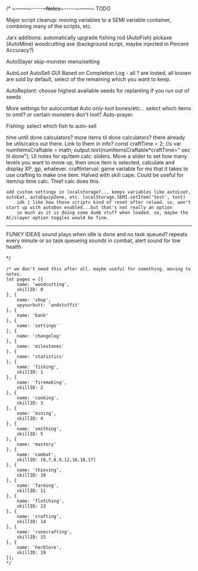 /* ~~~~~-----~~~~~-----~~~~~Notes~~~~~-----~~~~~-----~~~~~
TODO

Major script cleanup: moving variables to a SEMI variable container, combining many of the scripts, etc.

Jarx additions: 
    automatically upgrade fishing rod (AutoFish)
    pickaxe (AutoMine) 
    woodcutting axe (background script, maybe injected in Percent Accuracy?)
    
AutoSlayer skip-monster menu/setting
    
AutoLoot AutoSell GUI Based on Completion Log - all ? are looted, all known are sold by default, select of the remaining which you want to keep.
    
AutoReplant: choose highest available seeds for replanting if you run out of seeds

More settings for autocombat
    Auto only-loot bones/etc... select which items to omit? or certain monsters don't loot?
    Auto-prayer.

Fishing: select which fish to auto-sell

time until done calculators? more items til done calculators? there already be utils/calcs out there. Link to them in info?
    const craftTime = 2; //s
    var numItemsCraftable = math;
    output.text(numItemsCraftable*craftTime+" sec til done");
        UI notes for xp/item calc: sliders. Move a slider to set how many levels you want to move up, then once item is selected, calculate and display XP, gp, whatever.
    craftInterval: game variable for ms that it takes to use crafting to make one item. Halved with skill cape. Could be useful for item/xp time calc. Thief calc does this.

    add custom settings in localstorage?... keeps variables like autoLoot, autoEat, autoEquipZone, etc. localStorage.SEMI.setItem('test', test)
        idk i like how these scripts kind of reset after reload. so, won't start up with autobon enabled...but that's not really an option
        so much as it is doing some dumb stuff when loaded. so, maybe the AC/slayer option toggles would be fine.

-----
    
FUNKY IDEAS
sound plays when idle is done and no task queued? repeats every minute or so
task queueing
sounds in combat, alert sound for low health

*/

    /* we don't need this after all. maybe useful for something. moving to notes.
    let pages = [{
        name: 'woodcutting',
        skillID: 0
    }, {
        name: 'shop',
        upyourbutt: 'andstuffit'
    }, {
        name: 'bank'
    }, {
        name: 'settings'
    }, {
        name: 'changelog'
    }, {
        name: 'milestones'
    }, {
        name: 'statistics'
    }, {
        name: 'fishing',
        skillID: 1
    }, {
        name: 'firemaking',
        skillID: 2
    }, {
        name: 'cooking',
        skillID: 3
    }, {
        name: 'mining',
        skillID: 4
    }, {
        name: 'smithing',
        skillID: 5
    }, {
        name: 'mastery'
    }, {
        name: 'combat',
        skillID: [6,7,8,9,12,16,18,17]
    }, {
        name: 'thieving',
        skillID: 10
    }, {
        name: 'farming',
        skillID: 11
    }, {
        name: 'fletching',
        skillID: 13
    }, {
        name: 'crafting',
        skillID: 14
    }, {
        name: 'runecrafting',
        skillID: 15
    }, {
        name: 'herblore',
        skillID: 19
    }];
    */